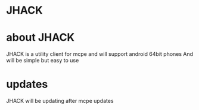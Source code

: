 # JHACK

# about JHACK 
JHACK is a utility client for mcpe and will support android 64bit phones 
And will be simple but easy to use 

# updates
JHACK will be updating after mcpe updates 
